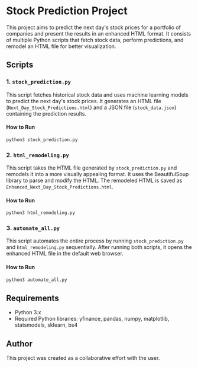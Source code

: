 # Stock Prediction Project

This project aims to predict the next day's stock prices for a portfolio of companies and present the results in an enhanced HTML format. It consists of multiple Python scripts that fetch stock data, perform predictions, and remodel an HTML file for better visualization.

## Scripts

### 1. `stock_prediction.py`

This script fetches historical stock data and uses machine learning models to predict the next day's stock prices. It generates an HTML file (`Next_Day_Stock_Predictions.html`) and a JSON file (`stock_data.json`) containing the prediction results.

#### How to Run

```bash
python3 stock_prediction.py
```

### 2. `html_remodeling.py`

This script takes the HTML file generated by `stock_prediction.py` and remodels it into a more visually appealing format. It uses the BeautifulSoup library to parse and modify the HTML. The remodeled HTML is saved as `Enhanced_Next_Day_Stock_Predictions.html`.

#### How to Run

```bash
python3 html_remodeling.py
```

### 3. `automate_all.py`

This script automates the entire process by running `stock_prediction.py` and `html_remodeling.py` sequentially. After running both scripts, it opens the enhanced HTML file in the default web browser.

#### How to Run

```bash
python3 automate_all.py
```

## Requirements

- Python 3.x
- Required Python libraries: yfinance, pandas, numpy, matplotlib, statsmodels, sklearn, bs4

## Author

This project was created as a collaborative effort with the user.

